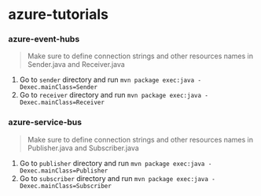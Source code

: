 # azure-tutorials

### azure-event-hubs

> Make sure to define connection strings and other resources names in Sender.java and Receiver.java

1. Go to `sender` directory and run `mvn package exec:java -Dexec.mainClass=Sender`
2. Go to `receiver` directory and run `mvn package exec:java -Dexec.mainClass=Receiver`

### azure-service-bus

> Make sure to define connection strings and other resources names in Publisher.java and Subscriber.java

1. Go to `publisher` directory and run `mvn package exec:java -Dexec.mainClass=Publisher`
2. Go to `subscriber` directory and run `mvn package exec:java -Dexec.mainClass=Subscriber`
